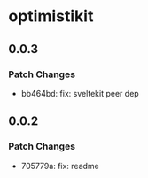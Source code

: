 # optimistikit

## 0.0.3

### Patch Changes

- bb464bd: fix: sveltekit peer dep

## 0.0.2

### Patch Changes

- 705779a: fix: readme
